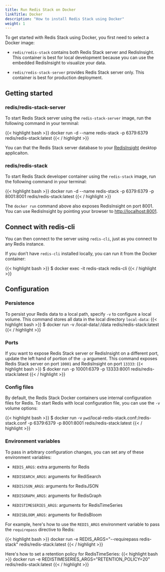 ```yaml
---
title: Run Redis Stack on Docker
linkTitle: Docker
description: "How to install Redis Stack using Docker"
weight: 1
---
```


To get started with Redis Stack using Docker, you first need to select a Docker image:

* `redis/redis-stack` contains both Redis Stack server and RedisInsight. This container is best for local development because you can use the embedded RedisInsight to visualize your data.

* `redis/redis-stack-server` provides Redis Stack server only. This container is best for production deployment.

## Getting started

### redis/redis-stack-server

To start Redis Stack server using the `redis-stack-server` image, run the following command in your terminal:

{{< highlight bash >}}
docker run -d --name redis-stack -p 6379:6379 redis/redis-stack:latest
{{< / highlight >}}

You can that the Redis Stack server database to your [RedisInsight]() desktop applicaiton.

### redis/redis-stack
To start Redis Stack developer container using the `redis-stack` image, run the following command in your terminal:

{{< highlight bash >}}
docker run -d --name redis-stack -p 6379:6379 -p 8001:8001 redis/redis-stack:latest
{{< / highlight >}}

The `docker run` command above also exposes RedisInsight on port 8001. You can use RedisInsight by pointing your browser to [http://localhost:8001](http://localhost:8001).

## Connect with redis-cli
You can then connect to the server using `redis-cli`, just as you connect to any Redis instance.

If you don’t have `redis-cli` installed locally, you can run it from the Docker container:

{{< highlight bash >}}
$ docker exec -it redis-stack redis-cli
{{< / highlight >}}

## Configuration

### Persistence

To persist your Redis data to a local path, specify `-v` to configure a local volume. This command stores all data in the local directory `local-data`:
{{< highlight bash >}}
$ docker run -v /local-data/:/data redis/redis-stack:latest
{{< / highlight >}}

### Ports

If you want to expose Redis Stack server or RedisInsight on a different port, update the left hand of portion of the `-p` argument. This command exposes Redis Stack server on port `10001` and RedisInsight on port `13333`:
{{< highlight bash >}}
$ docker run -p 10001:6379 -p 13333:8001 redis/redis-stack:latest
{{< / highlight >}}

### Config files

By default, the Redis Stack Docker containers use internal configuration files for Redis. To start Redis with local configuration file, you can use the `-v` volume options:

{{< highlight bash >}}
$ docker run -v `pwd`/local-redis-stack.conf:/redis-stack.conf -p 6379:6379 -p 8001:8001 redis/redis-stack:latest
{{< / highlight >}}

### Environment variables

To pass in arbitrary configuration changes, you can set any of these environment variables:

* `REDIS_ARGS`: extra arguments for Redis

* `REDISEARCH_ARGS`: arguments for RediSearch

* `REDISJSON_ARGS`: arguments for RedisJSON

* `REDISGRAPH_ARGS`: arguments for RedisGraph

* `REDISTIMESERIES_ARGS`: arguments for RedisTimeSeries

* `REDISBLOOM_ARGS`: arguments for RedisBloom

For example, here's how to use the `REDIS_ARGS` environment variable to pass the `requirepass` directive to Redis:

{{< highlight bash >}}
docker run -e REDIS_ARGS="--requirepass redis-stack" redis/redis-stack:latest
{{< / highlight >}}

Here's how to set a retention policy for RedisTimeSeries:
{{< highlight bash >}}
docker run -e REDISTIMESERIES_ARGS="RETENTION_POLICY=20" redis/redis-stack:latest
{{< / highlight >}}